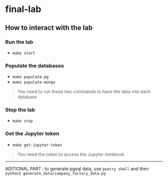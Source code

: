 # final-lab

## How to interact with the lab
### Run the lab
- `make start`

### Populate the databases
- `make populate-pg`
- `make populate-mongo`

> You need to run these two commands to have the data into each database

### Stop the lab
- `make stop`

### Get the Jupyter token
- `make get-jupyter-token`

> You need the token to access the Jupyter notebook



---------
ADITIONAL PART :
to generate pgsql data, use `poetry shell` and then `python3 generate_data/company_factory_data.py`